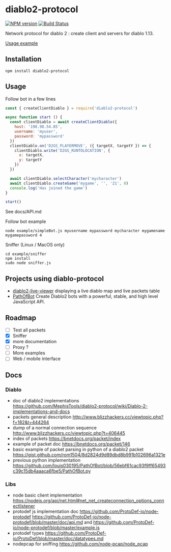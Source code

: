 # diablo2-protocol
[![NPM version](https://img.shields.io/npm/v/diablo2-protocol.svg)](http://npmjs.com/package/diablo2-protocol)
[![Build Status](https://img.shields.io/circleci/project/MephisTools/diablo2-protocol/master.svg)](https://circleci.com/gh/MephisTools/diablo2-protocol)


Network protocol for diablo 2 : create client and servers for diablo 1.13.

[Usage example](https://www.youtube.com/watch?v=KYPTijLiwMI&feature=youtu.be)



## Installation

```
npm install diablo2-protocol
```

## Usage

Follow bot in a few lines

```js
const { createClientDiablo } = require('diablo2-protocol')

async function start () {
  const clientDiablo = await createClientDiablo({
    host: '198.98.54.85',
    username: 'myuser',
    password: 'mypassword'
  })
  clientDiablo.on('D2GS_PLAYERMOVE', ({ targetX, targetY }) => {
    clientDiablo.write('D2GS_RUNTOLOCATION', {
      x: targetX,
      y: targetY
    })
  })

  await clientDiablo.selectCharacter('mycharacter')
  await clientDiablo.createGame('mygame', '', '21', 0)
  console.log('Has joined the game')
}

start()

```

See docs/API.md

Follow bot example

```
node example/simpleBot.js myusername mypassword mycharacter mygamename mygamepassword 4
```

Sniffer (Linux / MacOS only)

```
cd example/sniffer
npm install
sudo node sniffer.js
```

## Projects using diablo-protocol

* [diablo2-live-viewer](https://github.com/MephisTools/diablo2-live-viewer) displaying a live diablo map and live packets table
* [PathOfBot](https://github.com/MephisTools/PathOfBot) Create Diablo2 bots with a powerful, stable, and high level JavaScript API.


## Roadmap
- [ ] Test all packets
- [x] Sniffer
- [x] more documentation
- [ ] Proxy ?
- [ ] More examples
- [ ] Web / mobile interface

## Docs

### Diablo

* doc of diablo2 implementations https://github.com/MephisTools/diablo2-protocol/wiki/Diablo-2-implementations-and-docs
* packets general description http://www.blizzhackers.cc/viewtopic.php?f=182&t=444264
* dump of a normal connection sequence http://www.blizzhackers.cc/viewtopic.php?t=406445
* index of packets https://bnetdocs.org/packet/index
* example of packet doc https://bnetdocs.org/packet/146
* basic example of packet parsing in python of a diablo2 packet https://gist.github.com/rom1504/8d2824d9d89dbd8b991b102696a1321e
* previous python implementation https://github.com/louis030195/PathOfBot/blob/56ebf61cac93f9ff65493c39c15db4aaaca6fbe5/PathOfBot.py

### Libs

* node basic client implementation https://nodejs.org/api/net.html#net_net_createconnection_options_connectlistener
* protodef js implementation doc https://github.com/ProtoDef-io/node-protodef https://github.com/ProtoDef-io/node-protodef/blob/master/doc/api.md and https://github.com/ProtoDef-io/node-protodef/blob/master/example.js
* protodef types https://github.com/ProtoDef-io/ProtoDef/blob/master/doc/datatypes.md
* nodepcap for sniffing https://github.com/node-pcap/node_pcap